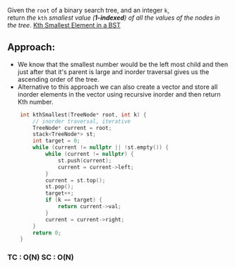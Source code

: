 Given the `root` of a binary search tree, and an integer `k`, return _the_ `kth` _smallest value (**1-indexed**) of all the values of the nodes in the tree_.
[Kth Smallest Element in a BST](https://leetcode.com/problems/kth-smallest-element-in-a-bst/)

## Approach:

- We know that the smallest number would be the left most child and then just after that it's parent is large and inorder traversal gives us the ascending order of the tree.
- Alternative to this approach we can also create a vector and store all inorder elements in the vector using recursive inorder and then return Kth number.
```cpp
    int kthSmallest(TreeNode* root, int k) {
        // inorder traversal, iterative
        TreeNode* current = root;
        stack<TreeNode*> st;
        int target = 0;
        while (current != nullptr || !st.empty()) {
            while (current != nullptr) {
                st.push(current);
                current = current->left;
            }
            current = st.top();
            st.pop();
            target++;
            if (k == target) {
                return current->val;
            }
            current = current->right;
        }
        return 0;
    }
```
### TC : O(N)                            SC : O(N)